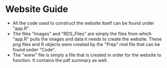# Website Guide
- All the code used to construct the website itself can be found under "app.R". 
- The files "Images" and "RDS_Files" are simply the files from which "app.R" pulls the images and data it needs to create the website. These png files and R objects were created by the "Prep" rmd file that can be found under "Code". 
- The "www" file is simply a file that is created in order for the website to function. It contains the pdf summary as well. 
